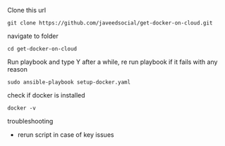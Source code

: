 

Clone this url
```
git clone https://github.com/javeedsocial/get-docker-on-cloud.git
```
navigate to folder
```
cd get-docker-on-cloud
```

Run playbook and type Y after a while, re run playbook if it fails with any reason
```
sudo ansible-playbook setup-docker.yaml
```
check if docker is installed
```
docker -v
```
troubleshooting 
- rerun script in case of key issues
